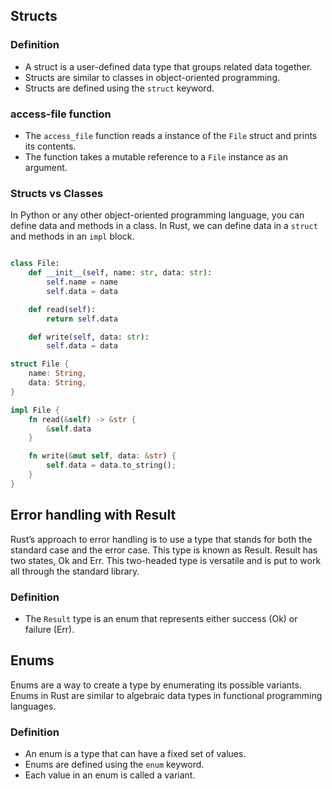## Structs

### Definition
- A struct is a user-defined data type that groups related data together.
- Structs are similar to classes in object-oriented programming.
- Structs are defined using the `struct` keyword.

### access-file function
- The `access_file` function reads a instance of the `File` struct and prints its contents.
- The function takes a mutable reference to a `File` instance as an argument.

### Structs vs Classes 
In Python or any other object-oriented programming language, you can define data and methods in a class. In Rust, we can define data in a `struct` and methods in an `impl` block.

```python

class File:
    def __init__(self, name: str, data: str):
        self.name = name
        self.data = data

    def read(self):
        return self.data

    def write(self, data: str):
        self.data = data
```

```rust
struct File {
    name: String,
    data: String,
}

impl File {
    fn read(&self) -> &str {
        &self.data
    }

    fn write(&mut self, data: &str) {
        self.data = data.to_string();
    }
}
```

## Error handling with Result
Rust’s approach to error handling is to use a type that stands for both the standard case and the error case. This type is known as Result. Result has two states, Ok and Err. This two-headed type is versatile and is put to work all through the standard library.

### Definition
- The `Result` type is an enum that represents either success (Ok) or failure (Err).

## Enums
Enums are a way to create a type by enumerating its possible variants. Enums in Rust are similar to algebraic data types in functional programming languages.

### Definition
- An enum is a type that can have a fixed set of values.
- Enums are defined using the `enum` keyword.
- Each value in an enum is called a variant.
